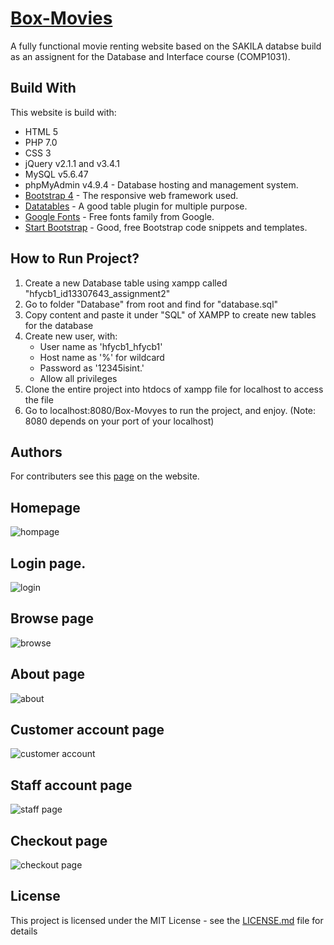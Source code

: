 # [Box-Movies](https://hfycb1.mercury.nottingham.edu.my/)
A fully functional movie renting website based on the SAKILA databse build as an assignent for the Database and Interface course (COMP1031).
## Build With
This website is build with:
- HTML 5
- PHP 7.0
- CSS 3
- jQuery v2.1.1 and v3.4.1
- MySQL v5.6.47
- phpMyAdmin v4.9.4 - Database hosting and management system.
- [Bootstrap 4](https://getbootstrap.com/) - The responsive web framework used.
- [Datatables](https://datatables.net/) - A good table plugin for multiple purpose.
- [Google Fonts](https://fonts.google.com/) - Free fonts family from Google. 
- [Start Bootstrap](https://startbootstrap.com/) - Good, free Bootstrap code snippets and templates.

## How to Run Project?
1. Create a new Database table using xampp called "hfycb1_id13307643_assignment2"
2. Go to folder "Database" from root and find for "database.sql"
3. Copy content and paste it under "SQL" of XAMPP to create new tables for the database
4. Create new user, with:
    - User name as 'hfycb1_hfycb1'
    - Host name as '%' for wildcard
    - Password as '12345isint.'
    - Allow all privileges
5. Clone the entire project into htdocs of xampp file for localhost to access the file
6. Go to localhost:8080/Box-Movyes to run the project, and enjoy. (Note: 8080 depends on your port of your localhost)

## Authors
For contributers see this [page](https://hfycb1.mercury.nottingham.edu.my/about.php) on the website.

## Homepage
![hompage](https://github.com/Quanta770/Box-Movyes/blob/master/img/capture1.png)

## Login page.
![login](https://github.com/Quanta770/Box-Movyes/blob/master/img/capture4.png)

## Browse page
![browse](https://github.com/Quanta770/Box-Movyes/blob/master/img/capture3.png)

## About page
![about](https://github.com/Quanta770/Box-Movyes/blob/master/img/capture2.png)

## Customer account page
![customer account](https://github.com/Quanta770/Box-Movyes/blob/master/img/capture5.png)

## Staff account page
![staff page](https://github.com/Quanta770/Box-Movyes/blob/master/img/capture6.png)

## Checkout page
![checkout page](https://github.com/Quanta770/Box-Movyes/blob/master/img/capture7.png)

## License
This project is licensed under the MIT License - see the [LICENSE.md](https://github.com/Quanta770/Box-Movyes/blob/master/LICENSE) file for details
